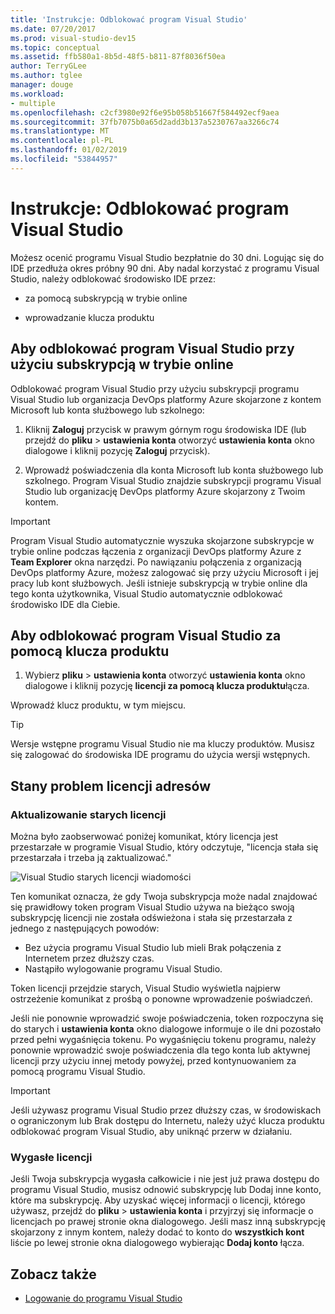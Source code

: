 ```yaml
---
title: 'Instrukcje: Odblokować program Visual Studio'
ms.date: 07/20/2017
ms.prod: visual-studio-dev15
ms.topic: conceptual
ms.assetid: ffb580a1-8b5d-48f5-b811-87f8036f50ea
author: TerryGLee
ms.author: tglee
manager: douge
ms.workload:
- multiple
ms.openlocfilehash: c2cf3980e92f6e95b058b51667f584492ecf9aea
ms.sourcegitcommit: 37fb7075b0a65d2add3b137a5230767aa3266c74
ms.translationtype: MT
ms.contentlocale: pl-PL
ms.lasthandoff: 01/02/2019
ms.locfileid: "53844957"
---
```

# <a name="how-to-unlock-visual-studio"></a>Instrukcje: Odblokować program Visual Studio

Możesz ocenić programu Visual Studio bezpłatnie do 30 dni. Logując się do IDE przedłuża okres próbny 90 dni. Aby nadal korzystać z programu Visual Studio, należy odblokować środowisko IDE przez:

- za pomocą subskrypcją w trybie online

- wprowadzanie klucza produktu

## <a name="to-unlock-visual-studio-using-an-online-subscription"></a>Aby odblokować program Visual Studio przy użyciu subskrypcją w trybie online

Odblokować program Visual Studio przy użyciu subskrypcji programu Visual Studio lub organizacja DevOps platformy Azure skojarzone z kontem Microsoft lub konta służbowego lub szkolnego:

1. Kliknij **Zaloguj** przycisk w prawym górnym rogu środowiska IDE (lub przejdź do **pliku** > **ustawienia konta** otworzyć **ustawienia konta**  okno dialogowe i kliknij pozycję **Zaloguj** przycisk).

1. Wprowadź poświadczenia dla konta Microsoft lub konta służbowego lub szkolnego. Program Visual Studio znajdzie subskrypcji programu Visual Studio lub organizację DevOps platformy Azure skojarzony z Twoim kontem.

> [!IMPORTANT]
> Program Visual Studio automatycznie wyszuka skojarzone subskrypcje w trybie online podczas łączenia z organizacji DevOps platformy Azure z **Team Explorer** okna narzędzi. Po nawiązaniu połączenia z organizacją DevOps platformy Azure, możesz zalogować się przy użyciu Microsoft i jej pracy lub kont służbowych. Jeśli istnieje subskrypcją w trybie online dla tego konta użytkownika, Visual Studio automatycznie odblokować środowisko IDE dla Ciebie.

## <a name="to-unlock-visual-studio-with-a-product-key"></a>Aby odblokować program Visual Studio za pomocą klucza produktu

1. Wybierz **pliku** > **ustawienia konta** otworzyć **ustawienia konta** okno dialogowe i kliknij pozycję **licencji za pomocą klucza produktu**łącza.

Wprowadź klucz produktu, w tym miejscu.

> [!TIP]
> Wersje wstępne programu Visual Studio nie ma kluczy produktów. Musisz się zalogować do środowiska IDE programu do użycia wersji wstępnych.

## <a name="address-license-problem-states"></a>Stany problem licencji adresów

### <a name="update-stale-licenses"></a>Aktualizowanie starych licencji

 Można było zaobserwować poniżej komunikat, który licencja jest przestarzałe w programie Visual Studio, który odczytuje, "licencja stała się przestarzała i trzeba ją zaktualizować."

 ![Visual Studio starych licencji wiadomości](../ide/media/vs2017_stale-license.png)

 Ten komunikat oznacza, że gdy Twoja subskrypcja może nadal znajdować się prawidłowy token program Visual Studio używa na bieżąco swoją subskrypcję licencji nie została odświeżona i stała się przestarzała z jednego z następujących powodów:

- Bez użycia programu Visual Studio lub mieli Brak połączenia z Internetem przez dłuższy czas.
- Nastąpiło wylogowanie programu Visual Studio.

Token licencji przejdzie starych, Visual Studio wyświetla najpierw ostrzeżenie komunikat z prośbą o ponowne wprowadzenie poświadczeń.

Jeśli nie ponownie wprowadzić swoje poświadczenia, token rozpoczyna się do starych i **ustawienia konta** okno dialogowe informuje o ile dni pozostało przed pełni wygaśnięcia tokenu. Po wygaśnięciu tokenu programu, należy ponownie wprowadzić swoje poświadczenia dla tego konta lub aktywnej licencji przy użyciu innej metody powyżej, przed kontynuowaniem za pomocą programu Visual Studio.

> [!Important]
> Jeśli używasz programu Visual Studio przez dłuższy czas, w środowiskach o ograniczonym lub Brak dostępu do Internetu, należy użyć klucza produktu odblokować program Visual Studio, aby uniknąć przerw w działaniu.

### <a name="update-expired-licenses"></a>Wygasłe licencji

 Jeśli Twoja subskrypcja wygasła całkowicie i nie jest już prawa dostępu do programu Visual Studio, musisz odnowić subskrypcję lub Dodaj inne konto, które ma subskrypcję. Aby uzyskać więcej informacji o licencji, którego używasz, przejdź do **pliku** > **ustawienia konta** i przyjrzyj się informacje o licencjach po prawej stronie okna dialogowego. Jeśli masz inną subskrypcję skojarzony z innym kontem, należy dodać to konto do **wszystkich kont** liście po lewej stronie okna dialogowego wybierając **Dodaj konto** łącza.

## <a name="see-also"></a>Zobacz także

* [Logowanie do programu Visual Studio](../ide/signing-in-to-visual-studio.md)
